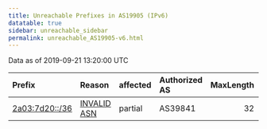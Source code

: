 ```yaml
---
title: Unreachable Prefixes in AS19905 (IPv6)
datatable: true
sidebar: unreachable_sidebar
permalink: unreachable_AS19905-v6.html
---
```


Data as of 2019-09-21 13:20:00 UTC


<div class="datatable-begin"></div>

| Prefix                                                 | Reason                                                                                                | affected   | Authorized AS   |   MaxLength | Anchor                                         |   unreachable /48s |
|:-------------------------------------------------------|:------------------------------------------------------------------------------------------------------|:-----------|:----------------|------------:|:-----------------------------------------------|-------------------:|
| [2a03:7d20::/36](https://stat.ripe.net/2a03:7d20::/36) | [INVALID ASN](https://rpki-validator.ripe.net/announcement-preview?asn=AS19905&prefix=2a03:7d20::/36) | partial    | AS39841         |          32 | [RIPE](unreachable_RIPE_NCC_RPKI_Root-v6.html) |               4096 |

<div class="datatable-end"></div>